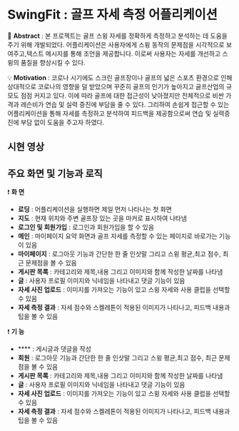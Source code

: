 # SwingFit : 골프 자세 측정 어플리케이션

📢 **Abstract** : 본 프로젝트는 골프 스윙 자세를 정확하게 측정하고 분석하는 데 도움을 주기 위해 개발되었다.
어플리케이션은 사용자에게 스윙 동작의 문제점을 시각적으로 보여주고,텍스트 메시지를 통해 조언을 제공합니다. 이로써 사용자는 자세를 개선하고 스윙의 품질을 향상시킬 수 있다.


💡 **Motivation** : 코로나 시기에도 스크린 골프장이나 골프의 넓은 스포츠 환경으로 인해 상대적으로 코로나의 영향을 덜 받았으며 꾸준히 골프의 인기가 높아지고 골프산업의 규모도 점점 커지고 있다. 
이에 따라 골프에 대한 접근성이 낮아졌지만 전체적으로 비싼 가격과 레슨비가 연습 및 실력 증진에 부담을 줄 수 있다.
그리하여 손쉽게 접근할 수 있는 어플리케이션을 통해 자세를 측정하고 분석하여 피드백을 제공함으로써 연습 및 실력증진에 부담 없이 도움을 주고자 하였다.

## 시현 영상 


## 주요 화면 및 기능과 로직

❗  **화 면**
- **로딩** : 어플리케이션을 실행하면 제일 먼저 나타나는 첫 화면
- **지도** : 현재 위치와 주변 골프장 있는 곳을 마커로 표시하여 나타냄
- **로그인 및 회원가입** : 로그인과 회원가입을 할 수 있음
- **메인** : 마이페이지 요약 화면과 골프 자세를 측정할 수 있는 페이지로 바로가는 기능이 있음
- **마이페이지** : 로그아웃 기능과 간단한 한 줄 인삿말 그리고 스윙 평균,최고 점수, 최근 문제점을 볼 수 있음
- **게시판 목록** : 카테고리와 제목,내용 그리고 이미지와 함께 작성한 날짜를 나타냄
- **글** : 사용자 프로필 이미지와 닉네임을 나타내고 댓글 기능이 있음
- **자세 사진 업로드** : 이미지를 가져오는 기능이 있고 스윙 자세와 사용 클럽을 선택할 수 있음
- **자세 측정 결과** : 자세 점수와 스켈레톤이 적용된 이미지가 나타나고, 피드백 내용과 팁을 볼 수 있음

❗ **기 능**
- **** : 게시글과 댓글을 작성
- **회원** : 로그아웃 기능과 간단한 한 줄 인삿말 그리고 스윙 평균,최고 점수, 최근 문제점을 볼 수 있음
- **게시판 목록** : 카테고리와 제목,내용 그리고 이미지와 함께 작성한 날짜를 나타냄
- **글** : 사용자 프로필 이미지와 닉네임을 나타내고 댓글 기능이 있음
- **자세 사진 업로드** : 이미지를 가져오는 기능이 있고 스윙 자세와 사용 클럽을 선택할 수 있음
- **자세 측정 결과** : 자세 점수와 스켈레톤이 적용된 이미지가 나타나고, 피드백 내용과 팁을 볼 수 있음
